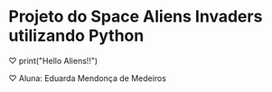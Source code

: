 # Projeto do Space Aliens Invaders utilizando Python
♡ print("Hello Aliens!!")

♡ Aluna: Eduarda Mendonça de Medeiros
